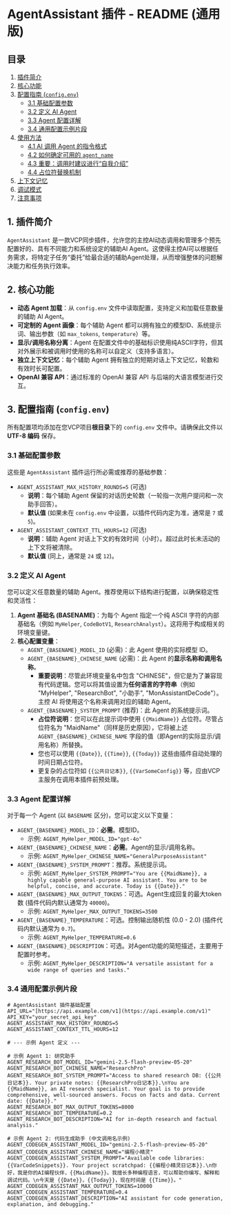 # AgentAssistant 插件 - README (通用版)

## 目录
1.  [插件简介](#1-插件简介)
2.  [核心功能](#2-核心功能)
3.  [配置指南 (`config.env`)](#3-配置指南-configenv)
    * [3.1 基础配置参数](#31-基础配置参数)
    * [3.2 定义 AI Agent](#32-定义-ai-agent)
    * [3.3 Agent 配置详解](#33-agent-配置详解)
    * [3.4 通用配置示例片段](#34-通用配置示例片段)
4.  [使用方法](#4-使用方法)
    * [4.1 AI 调用 Agent 的指令格式](#41-ai-调用-agent-的指令格式)
    * [4.2 如何确定可用的 `agent_name`](#42-如何确定可用的-agent_name)
    * [4.3 重要：调用时建议进行“自我介绍”](#43-重要调用时建议进行自我介绍)
    * [4.4 占位符替换机制](#44-占位符替换机制)
5.  [上下文记忆](#5-上下文记忆)
6.  [调试模式](#6-调试模式)
7.  [注意事项](#7-注意事项)

## 1. 插件简介
`AgentAssistant` 是一款VCP同步插件，允许您的主控AI动态调用和管理多个预先配置好的、具有不同能力和系统设定的辅助AI Agent。这使得主控AI可以根据任务需求，将特定子任务“委托”给最合适的辅助Agent处理，从而增强整体的问题解决能力和任务执行效率。

## 2. 核心功能
* **动态 Agent 加载**：从 `config.env` 文件中读取配置，支持定义和加载任意数量的辅助 AI Agent。
* **可定制的 Agent 画像**：每个辅助 Agent 都可以拥有独立的模型ID、系统提示词、输出参数（如 `max_tokens`, `temperature`）等。
* **显示/调用名称分离**：Agent 在配置文件中的基础标识使用纯ASCII字符，但其对外展示和被调用时使用的名称可以自定义（支持多语言）。
* **独立上下文记忆**：每个辅助 Agent 拥有独立的短期对话上下文记忆，轮数和有效时长可配置。
* **OpenAI 兼容 API**：通过标准的 OpenAI 兼容 API 与后端的大语言模型进行交互。

## 3. 配置指南 (`config.env`)
所有配置项均添加在您VCP项目**根目录**下的 `config.env` 文件中。请确保此文件以 **UTF-8 编码** 保存。

### 3.1 基础配置参数
这些是 `AgentAssistant` 插件运行所必需或推荐的基础参数：
* `AGENT_ASSISTANT_MAX_HISTORY_ROUNDS=5` (可选)
    * **说明**：每个辅助 Agent 保留的对话历史轮数（一轮指一次用户提问和一次助手回答）。
    * **默认值** (如果未在 `config.env` 中设置，以插件代码内定为准，通常是 `7` 或 `5`)。
* `AGENT_ASSISTANT_CONTEXT_TTL_HOURS=12` (可选)
    * **说明**：辅助 Agent 对话上下文的有效时间（小时）。超过此时长未活动的上下文将被清除。
    * **默认值** (同上，通常是 `24` 或 `12`)。

### 3.2 定义 AI Agent
您可以定义任意数量的辅助 Agent。推荐使用以下结构进行配置，以确保稳定性和灵活性：

1.  **Agent 基础名 (BASENAME)**：为每个 Agent 指定一个纯 ASCII 字符的内部基础名（例如 `MyHelper`, `CodeBotV1`, `ResearchAnalyst`）。这将用于构成相关的环境变量键。
2.  **核心配置变量**：
    * `AGENT_{BASENAME}_MODEL_ID` (必需)：此 Agent 使用的实际模型 ID。
    * `AGENT_{BASENAME}_CHINESE_NAME` (必需)：此 Agent 的**显示名称和调用名称**。
        * **重要说明**：尽管此环境变量名中包含 "CHINESE"，但它是为了兼容现有代码逻辑。您可以将其值设置为**任何语言的字符串**（例如 "MyHelper", "ResearchBot", "小助手", "MonAssistantDeCode"）。主控 AI 将使用这个名称来调用对应的辅助 Agent。
    * `AGENT_{BASENAME}_SYSTEM_PROMPT` (推荐)：此 Agent 的系统提示词。
        * **占位符说明**：您可以在此提示词中使用 `{{MaidName}}` 占位符。尽管占位符名为 "MaidName"（同样是历史原因），它将被上述 `AGENT_{BASENAME}_CHINESE_NAME` 字段的值（即Agent的实际显示/调用名称）所替换。
        * 您也可以使用 `{{Date}}`, `{{Time}}`, `{{Today}}` 这些由插件自动处理的时间日期占位符。
        * 更复杂的占位符如 `{{公共日记本}}`, `{{VarSomeConfig}}` 等，应由VCP主服务在调用本插件前预处理。

### 3.3 Agent 配置详解
对于每一个 Agent (以 `BASENAME` 区分)，您可以定义以下变量：

* `AGENT_{BASENAME}_MODEL_ID`：**必需**。模型ID。
    * 示例: `AGENT_MyHelper_MODEL_ID="gpt-4o"`
* `AGENT_{BASENAME}_CHINESE_NAME`：**必需**。Agent的显示/调用名称。
    * 示例: `AGENT_MyHelper_CHINESE_NAME="GeneralPurposeAssistant"`
* `AGENT_{BASENAME}_SYSTEM_PROMPT`：推荐。系统提示词。
    * 示例: `AGENT_MyHelper_SYSTEM_PROMPT="You are {{MaidName}}, a highly capable general-purpose AI assistant. You are to be helpful, concise, and accurate. Today is {{Date}}."`
* `AGENT_{BASENAME}_MAX_OUTPUT_TOKENS`：可选。Agent生成回复的最大token数 (插件代码内默认通常为 `40000`)。
    * 示例: `AGENT_MyHelper_MAX_OUTPUT_TOKENS=3500`
* `AGENT_{BASENAME}_TEMPERATURE`：可选。控制输出随机性 (0.0 - 2.0) (插件代码内默认通常为 `0.7`)。
    * 示例: `AGENT_MyHelper_TEMPERATURE=0.6`
* `AGENT_{BASENAME}_DESCRIPTION`：可选。对Agent功能的简短描述，主要用于配置时参考。
    * 示例: `AGENT_MyHelper_DESCRIPTION="A versatile assistant for a wide range of queries and tasks."`

### 3.4 通用配置示例片段
```env
# AgentAssistant 插件基础配置
API_URL="[https://api.example.com/v1](https://api.example.com/v1)"
API_KEY="your_secret_api_key"
AGENT_ASSISTANT_MAX_HISTORY_ROUNDS=5
AGENT_ASSISTANT_CONTEXT_TTL_HOURS=12

# --- 示例 Agent 定义 ---

# 示例 Agent 1: 研究助手
AGENT_RESEARCH_BOT_MODEL_ID="gemini-2.5-flash-preview-05-20"
AGENT_RESEARCH_BOT_CHINESE_NAME="ResearchPro" 
AGENT_RESEARCH_BOT_SYSTEM_PROMPT="Access to shared research DB: {{公共日记本}}. Your private notes: {{ResearchPro日记本}}.\nYou are {{MaidName}}, an AI research specialist. Your goal is to provide comprehensive, well-sourced answers. Focus on facts and data. Current date: {{Date}}."
AGENT_RESEARCH_BOT_MAX_OUTPUT_TOKENS=8000
AGENT_RESEARCH_BOT_TEMPERATURE=0.2
AGENT_RESEARCH_BOT_DESCRIPTION="AI for in-depth research and factual analysis."

# 示例 Agent 2: 代码生成助手 (中文调用名示例)
AGENT_CODEGEN_ASSISTANT_MODEL_ID="gemini-2.5-flash-preview-05-20"
AGENT_CODEGEN_ASSISTANT_CHINESE_NAME="编程小精灵"
AGENT_CODEGEN_ASSISTANT_SYSTEM_PROMPT="Available code libraries: {{VarCodeSnippets}}. Your project scratchpad: {{编程小精灵日记本}}.\n你好，我是你的AI编程伙伴，{{MaidName}}。我擅长多种编程语言，可以帮助你编写、解释和调试代码。\n今天是 {{Date}}，{{Today}}，现在时间是 {{Time}}。"
AGENT_CODEGEN_ASSISTANT_MAX_OUTPUT_TOKENS=10000
AGENT_CODEGEN_ASSISTANT_TEMPERATURE=0.4
AGENT_CODEGEN_ASSISTANT_DESCRIPTION="AI assistant for code generation, explanation, and debugging."
